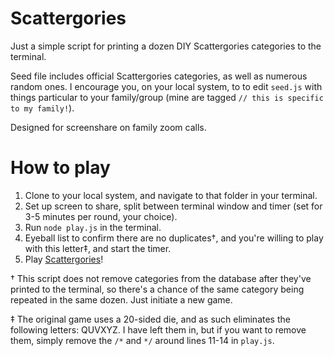 # Scattergories
Just a simple script for printing a dozen DIY Scattergories categories to the terminal.

Seed file includes official Scattergories categories, as well as numerous random
ones. I encourage you, on your local system, to to edit `seed.js` with things particular
to your family/group (mine are tagged `// this is specific to my family!`).

Designed for screenshare on family zoom calls.

# How to play

1. Clone to your local system, and navigate to that folder in your terminal.
2. Set up screen to share, split between terminal window and timer (set for 3-5
minutes per round, your choice).
3. Run `node play.js` in the terminal.
4. Eyeball list to confirm there are no duplicates†, and you're willing to play with
this letter‡, and start the timer.
5. Play [Scattergories](https://en.wikipedia.org/wiki/Scattergories#Gameplay)!

† This script does not remove categories from the database after they've printed
to the terminal, so there's a chance of the same category being repeated in the same
dozen. Just initiate a new game.

‡ The original game uses a 20-sided die, and as such eliminates the following letters:
QUVXYZ. I have left them in, but if you want to remove them, simply remove the `/*`
and `*/` around lines 11-14 in `play.js`.
